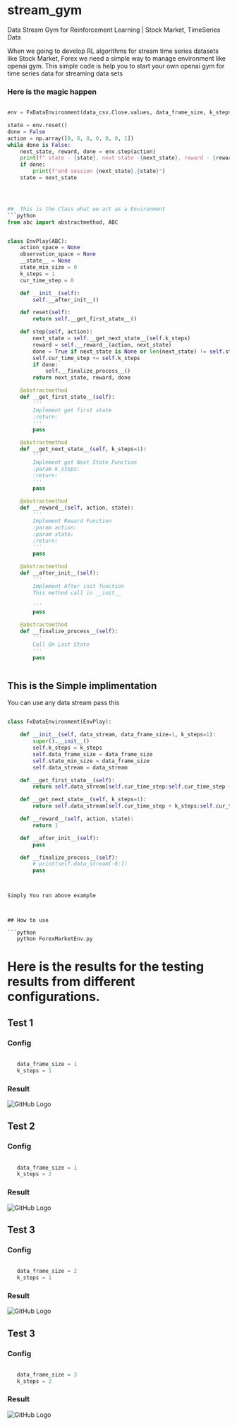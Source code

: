 # stream_gym
Data Stream Gym for Reinforcement Learning | Stock Market, TimeSeries Data

When we going to develop RL algorithms for stream time series datasets like Stock Market, Forex we need a simple way to manage environment like openai gym. This simple code is help you to start your own openai gym for time series data for streaming data sets

### Here is the magic happen

```python

env = FxDataEnvironment(data_csv.Close.values, data_frame_size, k_steps=k_steps)

state = env.reset()
done = False
action = np.array([0, 0, 0, 0, 0, 0, 1])
while done is False:
    next_state, reward, done = env.step(action)
    print(f" state - {state}, next state -{next_state}, reward - {reward}, done status - {done}")
    if done:
        print(f"end session {next_state},{state}")
    state = next_state




##  This is the Class what we act as a Environment
```python
from abc import abstractmethod, ABC


class EnvPlay(ABC):
    action_space = None
    observation_space = None
    __state__ = None
    state_min_size = 0
    k_steps = 1
    cur_time_step = 0

    def __init__(self):
        self.__after_init__()

    def reset(self):
        return self.__get_first_state__()

    def step(self, action):
        next_state = self.__get_next_state__(self.k_steps)
        reward = self.__reward__(action, next_state)
        done = True if next_state is None or len(next_state) != self.state_min_size else False
        self.cur_time_step += self.k_steps
        if done:
            self.__finalize_process__()
        return next_state, reward, done

    @abstractmethod
    def __get_first_state__(self):
        '''
        Implement get first state
        :return:
        '''
        pass

    @abstractmethod
    def __get_next_state__(self, k_steps=1):
        '''
        Implement get Next State Function
        :param k_steps:
        :return:
        '''
        pass

    @abstractmethod
    def __reward__(self, action, state):
        '''
        Implement Reward Function
        :param action:
        :param state:
        :return:
        '''
        pass

    @abstractmethod
    def __after_init__(self):
        '''
        Implement After init function
        This method call in __init__

        '''
        pass

    @abstractmethod
    def __finalize_process__(self):
        '''
        Call On Last State
        '''
        pass



```
## This is the Simple implimentation 

You can use any data stream pass this

```python

class FxDataEnvironment(EnvPlay):

    def __init__(self, data_stream, data_frame_size=1, k_steps=1):
        super().__init__()
        self.k_steps = k_steps
        self.data_frame_size = data_frame_size
        self.state_min_size = data_frame_size
        self.data_stream = data_stream

    def __get_first_state__(self):
        return self.data_stream[self.cur_time_step:self.cur_time_step + self.data_frame_size]

    def __get_next_state__(self, k_steps=1):
        return self.data_stream[self.cur_time_step + k_steps:self.cur_time_step + k_steps + self.data_frame_size]

    def __reward__(self, action, state):
        return 1

    def __after_init__(self):
        pass

    def __finalize_process__(self):
        # print(self.data_stream[-6:])
        pass

```

```


Simply You run above example



## How to use

```python
   python ForexMarketEnv.py
```



# Here is the results for the testing results from different configurations.

## Test 1

### Config
```python
   
   data_frame_size = 1
   k_steps = 1
```
### Result
![GitHub Logo](https://raw.githubusercontent.com/ceylonai/stream_gym/master/image.png)




## Test 2

### Config
```python
   
   data_frame_size = 1
   k_steps = 2
```
### Result
![GitHub Logo](https://raw.githubusercontent.com/ceylonai/stream_gym/master/result1.png)


## Test 3

### Config
```python
   
   data_frame_size = 2
   k_steps = 1
```
### Result
![GitHub Logo](https://raw.githubusercontent.com/ceylonai/stream_gym/master/result2.png)



## Test 3

### Config
```python
   
   data_frame_size = 3
   k_steps = 2
```
### Result
![GitHub Logo](https://raw.githubusercontent.com/ceylonai/stream_gym/master/result3.png)
